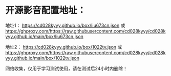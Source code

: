# 开源影音配置地址：

地址1：
https://cd028kyyy.github.io/box/liu673cn.json
或
https://ghproxy.com/https://raw.githubusercontent.com/cd028kyyy/cd028kyyy.github.io/main/box/liu673cn.json

地址2：
https://cd028kyyy.github.io/box/1022tv.json
或
https://ghproxy.com/https://raw.githubusercontent.com/cd028kyyy/cd028kyyy.github.io/main/box/1022tv.json















网络收集，仅用于学习测试使用，请在测试后24小时内删除！
